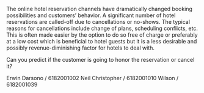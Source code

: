 The online hotel reservation channels have dramatically changed booking possibilities and customers’ behavior. A significant number of hotel reservations are called-off due to cancellations or no-shows. The typical reasons for cancellations include change of plans, scheduling conflicts, etc. This is often made easier by the option to do so free of charge or preferably at a low cost which is beneficial to hotel guests but it is a less desirable and possibly revenue-diminishing factor for hotels to deal with.

Can you predict if the customer is going to honor the reservation or cancel it?


Erwin Darsono 		/ 6182001002
Neil Christopher 	/ 6182001010
Wilson 			      / 6182001039
